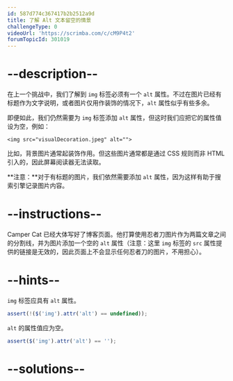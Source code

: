 ```yaml
---
id: 587d774c367417b2b2512a9d
title: 了解 Alt 文本留空的情景
challengeType: 0
videoUrl: 'https://scrimba.com/c/cM9P4t2'
forumTopicId: 301019
---
```


# --description--

在上一个挑战中，我们了解到 `img` 标签必须有一个 `alt` 属性。不过在图片已经有标题作为文字说明，或者图片仅用作装饰的情况下，`alt` 属性似乎有些多余。

即便如此，我们仍然需要为 `img` 标签添加 `alt` 属性，但这时我们应把它的属性值设为空，例如：

`<img src="visualDecoration.jpeg" alt="">`

比如，背景图片通常起装饰作用。但这些图片通常都是通过 CSS 规则而非 HTML 引入的，因此屏幕阅读器无法读取。

**注意：**对于有标题的图片，我们依然需要添加 `alt` 属性，因为这样有助于搜索引擎记录图片内容。

# --instructions--

Camper Cat 已经大体写好了博客页面。他打算使用忍者刀图片作为两篇文章之间的分割线，并为图片添加一个空的 `alt` 属性（注意：这里 `img` 标签的 `src` 属性提供的链接是无效的，因此页面上不会显示任何忍者刀的图片，不用担心）。

# --hints--

`img` 标签应具有 `alt` 属性。

```js
assert(!($('img').attr('alt') == undefined));
```

`alt` 的属性值应为空。

```js
assert($('img').attr('alt') == '');
```

# --solutions--

